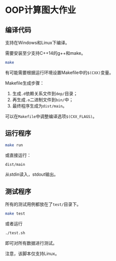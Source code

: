 # OOP计算图大作业

## 编译代码

支持在Windows和Linux下编译。

需要安装至少支持C++14的g++和make。

```bash
make
```

有可能需要根据运行环境设置Makefile中的`$(CXX)`变量。

Makefile生成步骤：
1. 生成`.d`依赖关系文件到`dep/`目录；
2. 再生成`.o`二进制文件到`bin/`中；
3. 最终程序生成为`dist/main`。

可以在`Makefile`中调整编译选项`$(CXX_FLAGS)`。

## 运行程序

```bash
make run
```
或直接运行：
```bash
dist/main
```
从stdin读入，stdout输出。

## 测试程序

所有的测试用例都放在了`test/`目录下。
```bash
make test
```
或者运行
```bash
./test.sh
```
即可对所有数据进行测试。

注意，该脚本仅支持Linux。
